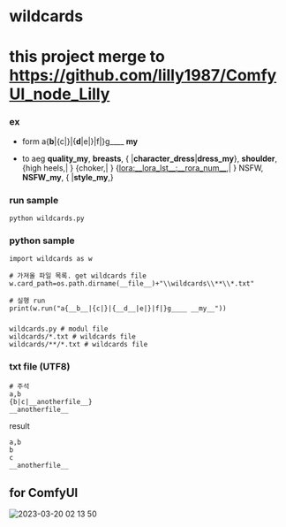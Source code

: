 # wildcards

# this project merge to https://github.com/lilly1987/ComfyUI_node_Lilly 

### ex

- form
a{__b__|{c|}|{__d__|e|}|f|}g____ __my__
 
- to
aeg __quality_my__, __breasts__, { |__character_dress__|__dress_my__}, __shoulder__, {high heels,| } {choker,| } {<lora:__lora_lst__:__rora_num__>,| } NSFW, __NSFW_my__, { |__style_my__,}


### run sample

```
python wildcards.py
```

### python sample

```
import wildcards as w

# 가져올 파일 목록. get wildcards file
w.card_path=os.path.dirname(__file__)+"\\wildcards\\**\\*.txt"

# 실행 run
print(w.run("a{__b__|{c|}|{__d__|e|}|f|}g____ __my__"))
```

### 

```
wildcards.py # modul file
wildcards/*.txt # wildcards file
wildcards/**/*.txt # wildcards file
```

### txt file (UTF8)

```
# 주석
a,b
{b|c|__anotherfile__}
__anotherfile__
```
result
```
a,b
b
c
__anotherfile__
```

## for ComfyUI

![2023-03-20 02 13 50](https://user-images.githubusercontent.com/20321215/226194627-b560c9e1-5dfa-49d9-8503-939693a8b119.png)



